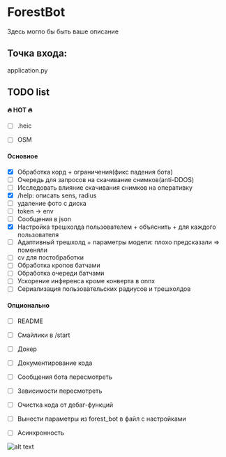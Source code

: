 # ForestBot

Здесь могло бы быть ваше описание

## Точка входа:
application.py


## TODO list

#### 🔥 HOT 🔥

- [ ] .heic
- [ ] OSM


#### Основное

- [x] Обработка корд + ограничения(фикс падения бота)
- [ ] Очередь для запросов на скачивание снимков(anti-DDOS)
- [ ] Исследовать влияние скачивания снимков на оперативку
- [x] /help: описать sens, radius
- [ ] удаление фото с диска
- [ ] token -> env
- [ ] Сообщения в json
- [x] Настройка трешхолда пользователем + объяснить + для каждого пользователя
- [ ] Адаптивный трешхолд + параметры модели: плохо предсказали => поменяли
- [ ] cv для постобработки
- [ ] Обработка кропов батчами
- [ ] Обработка очереди батчами
- [ ] Ускорение инференса кроме конверта в onnx
- [ ] Сериализация пользовательских радиусов и трешхолдов

#### Опционально

- [ ] README
- [ ] Смайлики в /start
- [ ] Докер
- [ ] Документирование кода
- [ ] Сообщения бота пересмотреть
- [ ] Зависимости пересмотреть
- [ ] Очистка кода от дебаг-функций
- [ ] Вынести параметры из forest_bot в файл с настройками
- [ ] Асинхронность


![alt text](https://static.doomworld.com/monthly_2022_10/wise.jpg.661c25519eb97d8d5f1c28413177a0c8.jpg)
